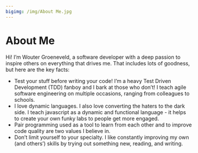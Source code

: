 ```yaml
---
bigimg: /img/About Me.jpg
---
```


# About Me

Hi! I’m Wouter Groeneveld, a software developer with a deep passion to inspire others on everything that drives me. That includes lots of goodness, but here are the key facts:

* Test your stuff before writing your code! I’m a heavy Test Driven Development (TDD) fanboy and I bark at those who don’t! I teach agile software engineering on multiple occasions, ranging from colleagues to schools.
* I love dynamic languages. I also love converting the haters to the dark side. I teach javascript as a dynamic and functional language - it helps to create your own funky labs to people get more engaged.
* Pair programming used as a tool to learn from each other and to improve code quality are two values I believe in.
* Don’t limit yourself to your specialty. I like constantly improving my own (and others’) skills by trying out something new, reading, and writing.


